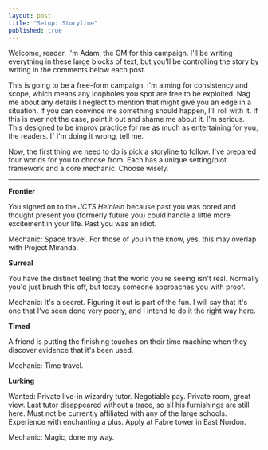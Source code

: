 ```yaml
---
layout: post
title: "Setup: Storyline"
published: true
---
```


Welcome, reader. I'm Adam, the GM for this campaign. I'll be writing everything in these large blocks of text, but you'll be controlling the story by writing in the comments below each post.

This is going to be a free-form campaign. I'm aiming for consistency and scope, which means any loopholes you spot are free to be exploited. Nag me about any details I neglect to mention that might give you an edge in a situation. If you can convince me something should happen, I'll roll with it. If this is ever not the case, point it out and shame me about it. I'm serious. This designed to be improv practice for me as much as entertaining for you, the readers. If I'm doing it wrong, tell me.

Now, the first thing we need to do is pick a storyline to follow. I've prepared four worlds for you to choose from. Each has a unique setting/plot framework and a core mechanic. Choose wisely.

---

**Frontier**

You signed on to the *JCTS Heinlein* because past you was bored and thought present you (formerly future you) could handle a little more excitement in your life. Past you was an idiot.

Mechanic: Space travel. For those of you in the know, yes, this may overlap with Project Miranda.

**Surreal**

You have the distinct feeling that the world you're seeing isn't real. Normally you'd just brush this off, but today someone approaches you with proof.

Mechanic: It's a secret. Figuring it out is part of the fun. I will say that it's one that I've seen done very poorly, and I intend to do it the right way here.

**Timed**

A friend is putting the finishing touches on their time machine when they discover evidence that it's been used.

Mechanic: Time travel.

**Lurking**

Wanted: Private live-in wizardry tutor. Negotiable pay. Private room, great view. Last tutor disappeared without a trace, so all his furnishings are still here. Must not be currently affiliated with any of the large schools. Experience with enchanting a plus. Apply at Fabre tower in East Nordon.

Mechanic: Magic, done my way.
